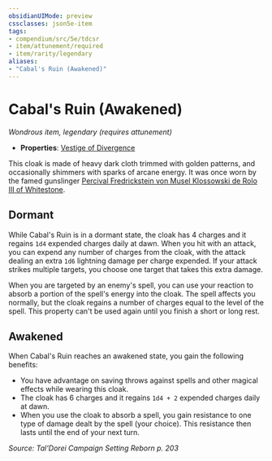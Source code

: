 ```yaml
---
obsidianUIMode: preview
cssclasses: json5e-item
tags:
- compendium/src/5e/tdcsr
- item/attunement/required
- item/rarity/legendary
aliases: 
- "Cabal's Ruin (Awakened)"
---
```

# Cabal's Ruin (Awakened)
*Wondrous item, legendary (requires attunement)*  

- **Properties**: [Vestige of Divergence](Mechanics/Rules/item-properties.md#Vestige%20of%20Divergence)

This cloak is made of heavy dark cloth trimmed with golden patterns, and occasionally shimmers with sparks of arcane energy. It was once worn by the famed gunslinger [Percival Fredrickstein von Musel Klossowski de Rolo III of Whitestone](Mechanics/bestiary/humanoid/percival-de-rolo-tdcsr.md).

## Dormant

While Cabal's Ruin is in a dormant state, the cloak has 4 charges and it regains `1d4` expended charges daily at dawn. When you hit with an attack, you can expend any number of charges from the cloak, with the attack dealing an extra `1d6` lightning damage per charge expended. If your attack strikes multiple targets, you choose one target that takes this extra damage.

When you are targeted by an enemy's spell, you can use your reaction to absorb a portion of the spell's energy into the cloak. The spell affects you normally, but the cloak regains a number of charges equal to the level of the spell. This property can't be used again until you finish a short or long rest.

## Awakened

When Cabal's Ruin reaches an awakened state, you gain the following benefits:

- You have advantage on saving throws against spells and other magical effects while wearing this cloak.  
- The cloak has 6 charges and it regains `1d4 + 2` expended charges daily at dawn.  
- When you use the cloak to absorb a spell, you gain resistance to one type of damage dealt by the spell (your choice). This resistance then lasts until the end of your next turn.  

*Source: Tal'Dorei Campaign Setting Reborn p. 203*